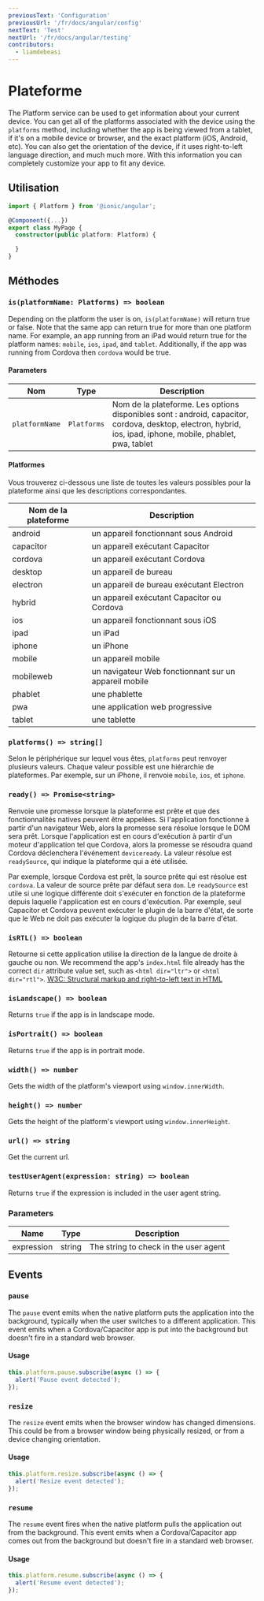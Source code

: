 ```yaml
---
previousText: 'Configuration'
previousUrl: '/fr/docs/angular/config'
nextText: 'Test'
nextUrl: '/fr/docs/angular/testing'
contributors:
  - liamdebeasi
---
```



# Plateforme

The Platform service can be used to get information about your current device. You can get all of the platforms associated with the device using the `platforms` method, including whether the app is being viewed from a tablet, if it's on a mobile device or browser, and the exact platform (iOS, Android, etc). You can also get the orientation of the device, if it uses right-to-left language direction, and much much more. With this information you can completely customize your app to fit any device.

## Utilisation

```typescript
import { Platform } from '@ionic/angular';

@Component({...})
export class MyPage {
  constructor(public platform: Platform) {

  }
}
```

## Méthodes

### `is(platformName: Platforms) => boolean`

Depending on the platform the user is on, `is(platformName)` will return true or false. Note that the same app can return true for more than one platform name. For example, an app running from an iPad would return true for the platform names: `mobile`, `ios`, `ipad`, and `tablet`. Additionally, if the app was running from Cordova then `cordova` would be true.

#### Parameters

| Nom            | Type        | Description                                                                                                                                                  |
| -------------- | ----------- | ------------------------------------------------------------------------------------------------------------------------------------------------------------ |
| `platformName` | `Platforms` | Nom de la plateforme. Les options disponibles sont : android, capacitor, cordova, desktop, electron, hybrid, ios, ipad, iphone, mobile, phablet, pwa, tablet |

#### Platformes

Vous trouverez ci-dessous une liste de toutes les valeurs possibles pour la plateforme ainsi que les descriptions correspondantes.

| Nom de la plateforme | Description                                           |
| -------------------- | ----------------------------------------------------- |
| android              | un appareil fonctionnant sous Android                 |
| capacitor            | un appareil exécutant Capacitor                       |
| cordova              | un appareil exécutant Cordova                         |
| desktop              | un appareil de bureau                                 |
| electron             | un appareil de bureau exécutant Electron              |
| hybrid               | un appareil exécutant Capacitor ou Cordova            |
| ios                  | un appareil fonctionnant sous iOS                     |
| ipad                 | un iPad                                               |
| iphone               | un iPhone                                             |
| mobile               | un appareil mobile                                    |
| mobileweb            | un navigateur Web fonctionnant sur un appareil mobile |
| phablet              | une phablette                                         |
| pwa                  | une application web progressive                       |
| tablet               | une tablette                                          |

### `platforms() => string[]`

Selon le périphérique sur lequel vous êtes, `platforms` peut renvoyer plusieurs valeurs. Chaque valeur possible est une hiérarchie de plateformes. Par exemple, sur un iPhone, il renvoie `mobile`, `ios`, et `iphone`.

### `ready() => Promise<string>`

Renvoie une promesse lorsque la plateforme est prête et que des fonctionnalités natives peuvent être appelées. Si l'application fonctionne à partir d'un navigateur Web, alors la promesse sera résolue lorsque le DOM sera prêt. Lorsque l'application est en cours d'exécution à partir d'un moteur d'application tel que Cordova, alors la promesse se résoudra quand Cordova déclenchera l'événement `deviceready`. La valeur résolue est `readySource`, qui indique la plateforme qui a été utilisée.

Par exemple, lorsque Cordova est prêt, la source prête qui est résolue est `cordova`. La valeur de source prête par défaut sera `dom`. Le `readySource` est utile si une logique différente doit s'exécuter en fonction de la plateforme depuis laquelle l'application est en cours d'exécution. Par exemple, seul Capacitor et Cordova peuvent exécuter le plugin de la barre d'état, de sorte que le Web ne doit pas exécuter la logique du plugin de la barre d'état.

### `isRTL() => boolean`

Retourne si cette application utilise la direction de la langue de droite à gauche ou non. We recommend the app's `index.html` file already has the correct `dir` attribute value set, such as `<html dir="ltr">` or `<html dir="rtl">`. [W3C: Structural markup and right-to-left text in HTML](http://www.w3.org/International/questions/qa-html-dir)

### `isLandscape() => boolean`

Returns `true` if the app is in landscape mode.

### `isPortrait() => boolean`

Returns `true` if the app is in portrait mode.

### `width() => number`

Gets the width of the platform's viewport using `window.innerWidth`.

### `height() => number`

Gets the height of the platform's viewport using `window.innerHeight`.

### `url() => string`

Get the current url.

### `testUserAgent(expression: string) => boolean`

Returns `true` if the expression is included in the user agent string.

### Parameters
| Name       | Type   | Description                           |
| ---------- | ------ | ------------------------------------- |
| expression | string | The string to check in the user agent |

## Events

### `pause`

The `pause` event emits when the native platform puts the application into the background, typically when the user switches to a different application. This event emits when a Cordova/Capacitor app is put into the background but doesn't fire in a standard web browser.

#### Usage

```typescript
this.platform.pause.subscribe(async () => {
  alert('Pause event detected');
});
```

### `resize`

The `resize` event emits when the browser window has changed dimensions. This could be from a browser window being physically resized, or from a device changing orientation.

#### Usage

```typescript
this.platform.resize.subscribe(async () => {
  alert('Resize event detected');
});
```

### `resume`

The `resume` event fires when the native platform pulls the application out from the background. This event emits when a Cordova/Capacitor app comes out from the background but doesn't fire in a standard web browser.

#### Usage

```typescript
this.platform.resume.subscribe(async () => {
  alert('Resume event detected');
});
```
